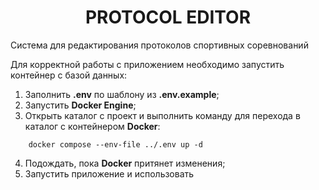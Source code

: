 
<h1 align="Center">
PROTOCOL EDITOR
</h1>

Система для редактирования протоколов спортивных соревнований

Для корректной работы с приложением необходимо запустить контейнер с базой данных:
1. Заполнить **.env** по шаблону из **.env.example**;
2. Запустить **Docker Engine**;
3. Открыть каталог с проект и выполнить команду для перехода в каталог с контейнером **Docker**:
```shell
    docker compose --env-file ../.env up -d
```
4. Подождать, пока **Docker** притянет изменения;
5. Запустить приложение и использовать